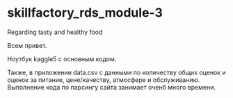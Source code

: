 # skillfactory_rds_module-3
Regarding tasty and healthy food

Всем привет.

Ноутбук kaggle5 с основным кодом.

Также, в приложении data.csv с данными по количеству общих оценок и оценок за питание, цене/качеству, атмосфере и обслуживанию. Выполнение кода по парсингу сайта занимает оченб много времени.
